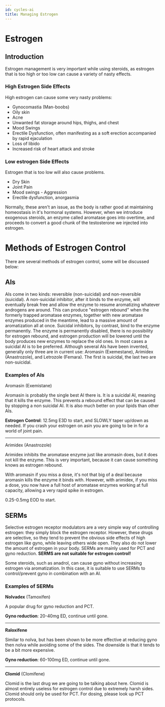 ```yaml
---
id: cycles-ai
title: Managing Estrogen
---
```


# Estrogen
## Introduction

Estrogen management is very important while using steroids, as estrogen that is too high or too low can cause a variety of nasty effects. 

### High Estrogen Side Effects

High estrogen can cause some very nasty problems:

* Gynocomastia (Man-boobs)
* Oily skin
* Acne
* Unwanted fat storage around hips, thighs, and chest
* Mood Swings
* Erectile Dysfunction, often manifesting as a soft erection accompanied by rapid ejaculation
* Loss of libido
* Increased risk of heart attack and stroke

### Low estrogen Side Effects

Estrogen that is too low will also cause problems. 

* Dry Skin
* Joint Pain
* Mood swings - Aggression
* Erectile dysfunction, anorgasmia

Normally, these aren't an issue, as the body is rather good at maintaining homeostasis in it's hormonal systems. However, when we introduce exogenous steroids, an enzyme called aromatase goes into overtime, and proceeds to convert a good chunk of the testosterone we injected into estrogen. 

# Methods of Estrogen Control 

There are several methods of estrogen control, some will be discussed below:

## AIs 

AIs come in two kinds: reversible (non-suicidal) and non-reversible (suicidal). A non-suicidal inhibitor, after it binds to the enzyme, will eventually break free and allow the enzyme to resume aromatizing whatever androgens are around. This can produce "estrogen rebound" when the formerly trapped aromatase enzymes, together with new aromatase enzymes produced in the meantime, lead to a massive amount of aromatization all at once. Suicidal inhibitors, by contrast, bind to the enzyme permanently. The enzyme is permanently disabled, there is no possibility for estrogen rebound, and estrogen production will be lowered until the body produces new enzymes to replace the old ones. In most cases a suicidal AI is to be preferred. Although several AIs have been invented, generally only three are in current use: Aromasin (Exemestane), Arimidex (Anastrozole), and Letrozole (Femara). The first is suicidal, the last two are non-suicidal.

### Examples of AIs

Aromasin (Exemistane)

Aromasin is probably the single best AI there is. It is a suicidal AI, meaning that it kills the enzyme. This prevents a rebound effect that can be caused by stopping a non suicidal AI. It is also much better on your lipids than other AIs. 

**Estrogen Control**: 12.5mg E3D to start, and SLOWLY taper up/down as needed. If you crash your estrogen on asin you are going to be in for a world of joint pain. 

----

Arimidex (Anastrozole)

Arimidex inhibits the aromatase enzyme just like aromasin does, but it does not kill the enzyme. This is very important, because it can cause something knows as estrogen rebound. 

With aromasin if you miss a dose, it's not that big of a deal because aromasin kills the enzyme it binds with. However, with arimidex, if you miss a dose, you now have a full host of aromatase enzymes working at full capacity, allowing a very rapid spike in estrogen. 

0.25-0.5mg EOD to start. 

## SERMs

Selective estrogen receptor modulators are a very simple way of controlling estrogen: they simply block the estrogen receptor. However, these drugs are selective, so they tend to prevent the obvious side effects of high estrogen like gyno, while leaving others wide open. They also do not lower the amount of estrogen in your body.  SERMs are mainly used for PCT and gyno reduction. **SERMS are not suitable for estrogen control!**

Some steroids, such as anadrol, can cause gyno without increasing estrogen via aromatization. In this case, it is suitable to use SERMs to control/prevent gyno in combination with an AI. 

### Examples of SERMs

**Nolvadex** (Tamoxifen)

A popular drug for gyno reduction and PCT. 

**Gyno reduction**: 20-40mg ED, continue until gone.

-----
**Raloxifene** 

Similar to nolva, but has been shown to be more effective at reducing gyno then nolva while avoiding some of the sides. The downside is that it tends to be a bit more expensive. 

**Gyno reduction**: 60-100mg ED, continue until gone.

-----
**Clomid** (Clomifene)

Clomid is the last drug we are going to be talking about here. Clomid is almost entirely useless for estrogen control due to extremely harsh sides. Clomid should only be used for PCT. For dosing, please look up PCT protocols.
